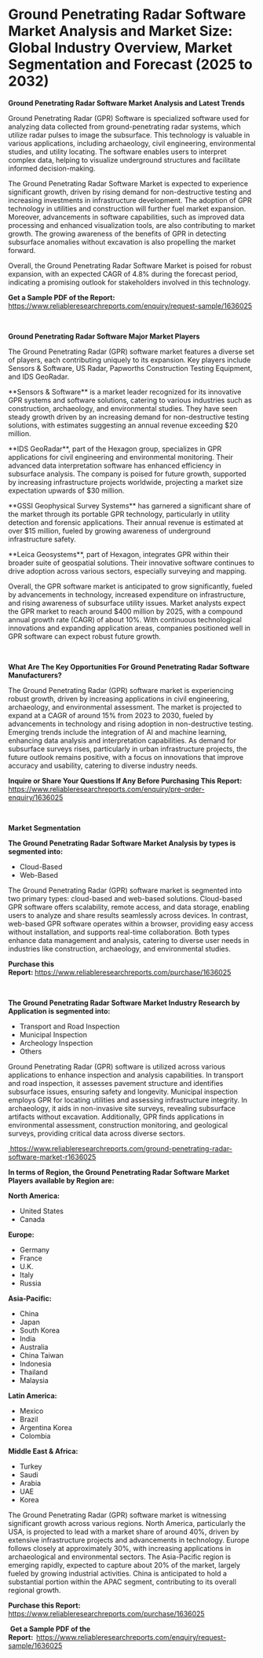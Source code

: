 <p><h1>Ground Penetrating Radar Software Market Analysis and Market Size: Global Industry Overview, Market Segmentation and Forecast (2025 to 2032)</h1></p><p><strong>Ground Penetrating Radar Software Market Analysis and Latest Trends</strong></p>
<p><p>Ground Penetrating Radar (GPR) Software is specialized software used for analyzing data collected from ground-penetrating radar systems, which utilize radar pulses to image the subsurface. This technology is valuable in various applications, including archaeology, civil engineering, environmental studies, and utility locating. The software enables users to interpret complex data, helping to visualize underground structures and facilitate informed decision-making.</p><p>The Ground Penetrating Radar Software Market is expected to experience significant growth, driven by rising demand for non-destructive testing and increasing investments in infrastructure development. The adoption of GPR technology in utilities and construction will further fuel market expansion. Moreover, advancements in software capabilities, such as improved data processing and enhanced visualization tools, are also contributing to market growth. The growing awareness of the benefits of GPR in detecting subsurface anomalies without excavation is also propelling the market forward.</p><p>Overall, the Ground Penetrating Radar Software Market is poised for robust expansion, with an expected CAGR of 4.8% during the forecast period, indicating a promising outlook for stakeholders involved in this technology.</p></p>
<p><strong>Get a Sample PDF of the Report:&nbsp;</strong> <a href="https://www.reliableresearchreports.com/enquiry/request-sample/1636025?utm_campaign=36&utm_medium=2&utm_source=Github&utm_content=ia&utm_term=19042025&utm_id=ground-penetrating-radar-software">https://www.reliableresearchreports.com/enquiry/request-sample/1636025</a></p>
<p>&nbsp;</p>
<p><strong>Ground Penetrating Radar Software Major Market Players</strong></p>
<p><p>The Ground Penetrating Radar (GPR) software market features a diverse set of players, each contributing uniquely to its expansion. Key players include Sensors & Software, US Radar, Papworths Construction Testing Equipment, and IDS GeoRadar. </p><p>**Sensors & Software** is a market leader recognized for its innovative GPR systems and software solutions, catering to various industries such as construction, archaeology, and environmental studies. They have seen steady growth driven by an increasing demand for non-destructive testing solutions, with estimates suggesting an annual revenue exceeding $20 million.</p><p>**IDS GeoRadar**, part of the Hexagon group, specializes in GPR applications for civil engineering and environmental monitoring. Their advanced data interpretation software has enhanced efficiency in subsurface analysis. The company is poised for future growth, supported by increasing infrastructure projects worldwide, projecting a market size expectation upwards of $30 million.</p><p>**GSSI Geophysical Survey Systems** has garnered a significant share of the market through its portable GPR technology, particularly in utility detection and forensic applications. Their annual revenue is estimated at over $15 million, fueled by growing awareness of underground infrastructure safety.</p><p>**Leica Geosystems**, part of Hexagon, integrates GPR within their broader suite of geospatial solutions. Their innovative software continues to drive adoption across various sectors, especially surveying and mapping.</p><p>Overall, the GPR software market is anticipated to grow significantly, fueled by advancements in technology, increased expenditure on infrastructure, and rising awareness of subsurface utility issues. Market analysts expect the GPR market to reach around $400 million by 2025, with a compound annual growth rate (CAGR) of about 10%. With continuous technological innovations and expanding application areas, companies positioned well in GPR software can expect robust future growth.</p></p>
<p>&nbsp;</p>
<p><strong>What Are The Key Opportunities For Ground Penetrating Radar Software Manufacturers?</strong></p>
<p><p>The Ground Penetrating Radar (GPR) software market is experiencing robust growth, driven by increasing applications in civil engineering, archaeology, and environmental assessment. The market is projected to expand at a CAGR of around 15% from 2023 to 2030, fueled by advancements in technology and rising adoption in non-destructive testing. Emerging trends include the integration of AI and machine learning, enhancing data analysis and interpretation capabilities. As demand for subsurface surveys rises, particularly in urban infrastructure projects, the future outlook remains positive, with a focus on innovations that improve accuracy and usability, catering to diverse industry needs.</p></p>
<p><strong>Inquire or Share Your Questions If Any Before Purchasing This Report:</strong> <a href="https://www.reliableresearchreports.com/enquiry/pre-order-enquiry/1636025?utm_campaign=36&utm_medium=2&utm_source=Github&utm_content=ia&utm_term=19042025&utm_id=ground-penetrating-radar-software">https://www.reliableresearchreports.com/enquiry/pre-order-enquiry/1636025</a></p>
<p>&nbsp;</p>
<p><strong>Market Segmentation</strong></p>
<p><strong>The Ground Penetrating Radar Software Market Analysis by types is segmented into:</strong></p>
<p><ul><li>Cloud-Based</li><li>Web-Based</li></ul></p>
<p><p>The Ground Penetrating Radar (GPR) software market is segmented into two primary types: cloud-based and web-based solutions. Cloud-based GPR software offers scalability, remote access, and data storage, enabling users to analyze and share results seamlessly across devices. In contrast, web-based GPR software operates within a browser, providing easy access without installation, and supports real-time collaboration. Both types enhance data management and analysis, catering to diverse user needs in industries like construction, archaeology, and environmental studies.</p></p>
<p><strong>Purchase this Report:&nbsp;</strong><a href="https://www.reliableresearchreports.com/purchase/1636025?utm_campaign=36&utm_medium=2&utm_source=Github&utm_content=ia&utm_term=19042025&utm_id=ground-penetrating-radar-software">https://www.reliableresearchreports.com/purchase/1636025</a></p>
<p>&nbsp;</p>
<p><strong>The Ground Penetrating Radar Software Market Industry Research by Application is segmented into:</strong></p>
<p><ul><li>Transport and Road Inspection</li><li>Municipal Inspection</li><li>Archeology Inspection</li><li>Others</li></ul></p>
<p><p>Ground Penetrating Radar (GPR) software is utilized across various applications to enhance inspection and analysis capabilities. In transport and road inspection, it assesses pavement structure and identifies subsurface issues, ensuring safety and longevity. Municipal inspection employs GPR for locating utilities and assessing infrastructure integrity. In archaeology, it aids in non-invasive site surveys, revealing subsurface artifacts without excavation. Additionally, GPR finds applications in environmental assessment, construction monitoring, and geological surveys, providing critical data across diverse sectors.</p></p>
<p><a href="https://www.reliableresearchreports.com/ground-penetrating-radar-software-market-r1636025?utm_campaign=36&utm_medium=2&utm_source=Github&utm_content=ia&utm_term=19042025&utm_id=ground-penetrating-radar-software">&nbsp;https://www.reliableresearchreports.com/ground-penetrating-radar-software-market-r1636025</a></p>
<p><strong>In terms of Region, the Ground Penetrating Radar Software Market Players available by Region are:</strong></p>
<p>
    <p> <strong> North America: </strong>
        <ul>
            <li>United States</li>
            <li>Canada</li>
        </ul>
        </p> 
    <p> <strong> Europe: </strong>
        <ul>
            <li>Germany</li>
            <li>France</li>
            <li>U.K.</li>
            <li>Italy</li>
            <li>Russia</li>
        </ul>
        </p> 
    <p> <strong> Asia-Pacific: </strong>
        <ul>
            <li>China</li>
            <li>Japan</li>
            <li>South Korea</li>
            <li>India</li>
            <li>Australia</li>
            <li>China Taiwan</li>
            <li>Indonesia</li>
            <li>Thailand</li>
            <li>Malaysia</li>
        </ul>
        </p> 
    <p> <strong> Latin America: </strong>
        <ul>
            <li>Mexico</li>
            <li>Brazil</li>
            <li>Argentina Korea</li>
            <li>Colombia</li>
        </ul>
        </p> 
    <p> <strong> Middle East & Africa: </strong>
        <ul>
            <li>Turkey</li>
            <li>Saudi</li>
            <li>Arabia</li>
            <li>UAE</li>
            <li>Korea</li>
        </ul>
    </p>
    </p>
<p><p>The Ground Penetrating Radar (GPR) software market is witnessing significant growth across various regions. North America, particularly the USA, is projected to lead with a market share of around 40%, driven by extensive infrastructure projects and advancements in technology. Europe follows closely at approximately 30%, with increasing applications in archaeological and environmental sectors. The Asia-Pacific region is emerging rapidly, expected to capture about 20% of the market, largely fueled by growing industrial activities. China is anticipated to hold a substantial portion within the APAC segment, contributing to its overall regional growth.</p></p>
<p><strong>Purchase this Report: </strong><a href="https://www.reliableresearchreports.com/purchase/1636025?utm_campaign=36&utm_medium=2&utm_source=Github&utm_content=ia&utm_term=19042025&utm_id=ground-penetrating-radar-software">https://www.reliableresearchreports.com/purchase/1636025</a></p>
<p>&nbsp;<strong>Get a Sample PDF of the Report:&nbsp;&nbsp;</strong><a href="https://www.reliableresearchreports.com/enquiry/request-sample/1636025?utm_campaign=36&utm_medium=2&utm_source=Github&utm_content=ia&utm_term=19042025&utm_id=ground-penetrating-radar-software">https://www.reliableresearchreports.com/enquiry/request-sample/1636025</a></p>
<p><strong></strong></p>
<p><p></p><p></p><p></p></p>